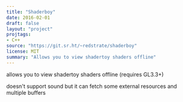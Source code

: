 ```yaml
---
title: "Shaderboy"
date: 2016-02-01
draft: false
layout: "project"
projtags:
- C++
source: "https://git.sr.ht/~redstrate/shaderboy"
license: MIT
summary: "Allows you to view shadertoy shaders offline"
---
```


allows you to view shadertoy shaders offline (requires GL3.3+)

doesn't support sound but it can fetch some external resources and multiple buffers

